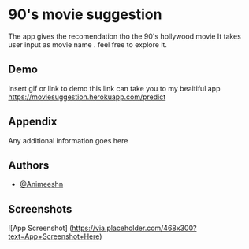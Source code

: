 
# 90's movie suggestion

The app gives the recomendation tho the 90's hollywood movie 
It takes user input as movie name .
feel free to explore it.


## Demo

Insert gif or link to demo
this link can take you to my beaitiful app 
https://moviesuggestion.herokuapp.com/predict

  
## Appendix

Any additional information goes here

  
## Authors

- [@Animeeshn](https://www.github.com/animeshnayak)

  
## Screenshots

![App Screenshot]
(https://via.placeholder.com/468x300?text=App+Screenshot+Here)

  
